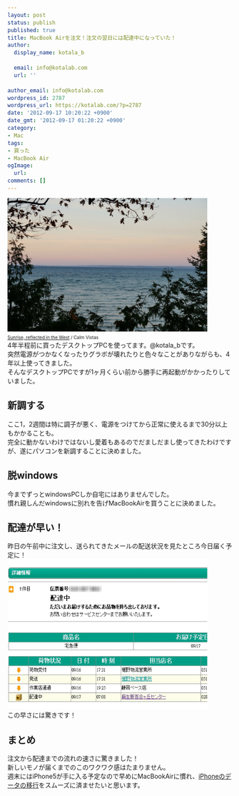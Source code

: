 ```yaml
---
layout: post
status: publish
published: true
title: MacBook Airを注文！注文の翌日には配達中になっていた！
author:
  display_name: kotala_b

  email: info@kotalab.com
  url: ''

author_email: info@kotalab.com
wordpress_id: 2787
wordpress_url: https://kotalab.com/?p=2787
date: '2012-09-17 10:20:22 +0900'
date_gmt: '2012-09-17 01:20:22 +0900'
category:
- Mac
tags:
- 買った
- MacBook Air
ogImage:
  url:
comments: []
---
```

<p><a href="/wp-content/uploads/macbookair_120917.jpg" target="_blank"><img src="/wp-content/uploads/macbookair_120917.jpg" alt="" title="macbookair_120917" width="448" height="299" class="alignnone size-full wp-image-2790" /></a><br />
<span style="font-size:10px;"><a href="https://www.flickr.com/photos/67088558@N05/6339421190/" target="_blank">Sunrise, reflected in the West</a> / Calm Vistas</span><br />
4年半程前に買ったデスクトップPCを使ってます。@kotala_bです。<br />
突然電源がつかなくなったりグラボが壊れたりと色々なことがありながらも、4年以上使ってきました。<br />
そんなデスクトップPCですが1ヶ月くらい前から勝手に再起動がかかったりしていました。<br />
</p>
<!--more-->
<h2>新調する</h2>
<p>ここ1，2週間は特に調子が悪く、電源をつけてから正常に使えるまで30分以上もかかることも。<br />
完全に動かないわけではないし愛着もあるのでだましだまし使ってきたわけですが、遂にパソコンを新調することに決めました。</p>
<h2>脱windows</h2>
<p>今までずっとwindowsPCしか自宅にはありませんでした。<br />
慣れ親しんだwindowsに別れを告げMacBookAirを買うことに決めました。</p>
<h2>配達が早い！</h2>
<p>昨日の午前中に注文し、送られてきたメールの配送状況を見たところ今日届く予定に！<br />
<a href="/wp-content/uploads/macbookair_120917_01.jpg"><img src="/wp-content/uploads/macbookair_120917_01.jpg" alt="" title="macbookair_120917_01" width="448" height="336" class="alignnone size-full wp-image-2793" /></a><br />
この早さには驚きです！</p>
<h2>まとめ</h2>
<p>注文から配達までの流れの速さに驚きました！<br />
新しいモノが届くまでのこのワクワク感はたまりません。<br />
週末にはiPhone5が手に入る予定なので早めにMacBookAirに慣れ、<a href="/from-iphone-to-iphone" title="iPhone5を買ったらすぐ使えるようにしよう！iPhoneから別のiPhoneへデータを移行する方法！" target="_blank">iPhoneのデータの移行</a>をスムーズに済ませたいと思います。</p>
